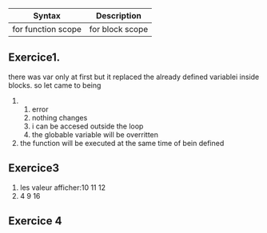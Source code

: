 
| Syntax      | Description |
| ----------- | ----------- |
| for function scope      | for block scope       |

## Exercice1.
there was var only at first but it replaced the already defined
variablei inside blocks. so let came to being

1) 
	1. error
	2. nothing changes
	3. i can be accesed outside the loop
	4. the globable variable will be overritten 
2) the function will be executed at the same time of bein defined

## Exercice3 
1. les valeur afficher:10 11 12
2. 4 9 16

## Exercice 4


